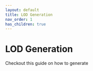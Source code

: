 ```yaml
---
layout: default
title: LOD Generation
nav_order: 1
has_children: true
---
```

# LOD Generation
Checkout this guide on how to generate 